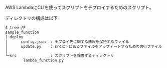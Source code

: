AWS LambdaにCLIを使ってスクリプトをデプロイするためのスクリプト。

ディレクトリの構成は以下
```bash
$ tree /F
sample_function
├─deploy
│      config.json  : デプロイ先に関する情報を保持するファイル
│      update.py    : src以下にあるファイルをアップデートするための実行ファイル
│
└─src               : スクリプトを保管するディレクトリ
        lambda_function.py
```
